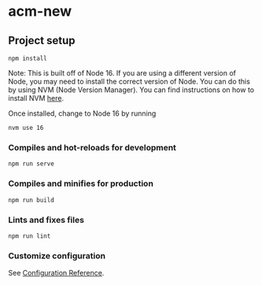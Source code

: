 # acm-new

## Project setup
```
npm install
```

Note:
This is built off of Node 16. If you are using a different version of Node,
you may need to install the correct version of Node.
You can do this by using NVM (Node Version Manager).
You can find instructions on how to install NVM [here](https://npm.github.io/installation-setup-docs/installing/using-a-node-version-manager.html).

Once installed, change to Node 16 by running
```
nvm use 16
```

### Compiles and hot-reloads for development
```
npm run serve
```

### Compiles and minifies for production
```
npm run build
```

### Lints and fixes files
```
npm run lint
```

### Customize configuration
See [Configuration Reference](https://cli.vuejs.org/config/).
